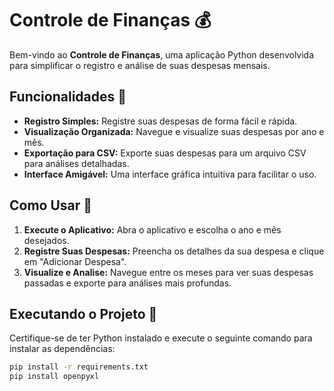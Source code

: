 # Controle de Finanças 💰

Bem-vindo ao **Controle de Finanças**, uma aplicação Python desenvolvida para simplificar o registro e análise de suas despesas mensais.

## Funcionalidades 🚀

- **Registro Simples:** Registre suas despesas de forma fácil e rápida.
- **Visualização Organizada:** Navegue e visualize suas despesas por ano e mês.
- **Exportação para CSV:** Exporte suas despesas para um arquivo CSV para análises detalhadas.
- **Interface Amigável:** Uma interface gráfica intuitiva para facilitar o uso.

## Como Usar 📌

1. **Execute o Aplicativo:** Abra o aplicativo e escolha o ano e mês desejados.
2. **Registre Suas Despesas:** Preencha os detalhes da sua despesa e clique em "Adicionar Despesa".
3. **Visualize e Analise:** Navegue entre os meses para ver suas despesas passadas e exporte para análises mais profundas.

## Executando o Projeto 🚀

Certifique-se de ter Python instalado e execute o seguinte comando para instalar as dependências:

```bash
pip install -r requirements.txt
pip install openpyxl

